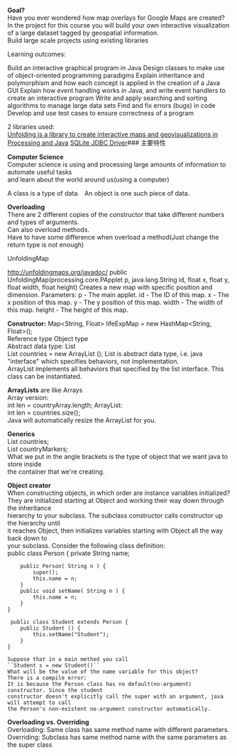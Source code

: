 **Goal?**   
Have you ever wondered how map overlays for Google Maps are created? In the project 
for this course you will build your own interactive visualization of a large dataset 
tagged by geospatial information.  
Build large scale projects using existing libraries

Learning outcomes:

Build an interactive graphical program in Java
Design classes to make use of object-oriented programming paradigms
Explain inheritance and polymorphism and how each concept is applied in the creation of a Java GUI
Explain how event handling works in Java, and write event handlers to create an interactive program
Write and apply searching and sorting algorithms to manage large data sets
Find and fix errors (bugs) in code
Develop and use test cases to ensure correctness of a program

2 libraries used:  
[Unfolding is a library to create interactive maps and geovisualizations in Processing and Java](http://unfoldingmaps.org/ "Unfolding is a library to create interactive maps and geovisualizations in Processing and Java")
[SQLite JDBC Driver](https://bitbucket.org/xerial/sqlite-jdbc/ "SQLite JDBC Driver")### 主要特性

**Computer Science**  
Computer science is using and processing large amounts of information to automate useful tasks   
and learn about the world around us(using a computer)  

A class is a type of data.  
An object is one such piece of data.  

**Overloading**  
There are 2 different copies of the constructor that take different numbers and types of arguments.  
Can also overload methods.  
Have to have some difference when overload a method(Just change the return type is not enough)

UnfoldingMap

http://unfoldingmaps.org/javadoc/
public UnfoldingMap(processing.core.PApplet p,
                    java.lang.String id,
                    float x,
                    float y,
                    float width,
                    float height)
Creates a new map with specific position and dimension.
Parameters:
p - The main applet.
id - The ID of this map.
x - The x position of this map.
y - The y position of this map.
width - The width of this map.
height - The height of this map.   

**Constructor:**
Map<String, Float> lifeExpMap = new HashMap<String, Float>();   
Reference type                  Object type   
Abstract data type: List  
List<Feature> countries = new ArrayList<Feature> ();
List is abstract data type, i.e. java "interface" which specifies behaviors, not implementation.   
ArrayList implements all behaviors that specified by the list interface. This class can be instantiated.  

**ArrayLists** are like Arrays  
Array version:  
int len = countryArray.length;
ArrayList:   
int len = countries.size();  
Java will automatically resize the ArrayList for you.  

**Generics**  
List<Feature> countries;  
List<Marker> countryMarkers;  
What we put in the angle brackets is the type of object that we want java to store inside  
the container that we're creating.  


**Object creator**  
When constructing objects, in which order are instance variables initialized?  
They are initialized starting at Object and working their way down through the inheritance  
hierarchy to your subclass. The subclass constructor calls constructor up the hierarchy until  
it reaches Object, then initializes variables starting with Object all the way back down to  
your subclass.
Consider the following class definition:  
    public class Person {
        private String name;
     
        public Person( String n ) {
            super();
            this.name = n;
        }
        public void setName( String n ) {
            this.name = n;
        }
    }
  
     public class Student extends Person {
        public Student () {
            this.setName("Student"); 
        }
    }
    
    Suppose that in a main method you call  
    ``Student s = new Student()``  
    What will be the value of the name variable for this object?  
    There is a compile error:  
    It is because the Person class has no default(no-argument) constructor. Since the student  
    constructor doesn't explicitly call the super with an argument, java will attempt to call  
    the Person's non-existent no-argument constructor automatically.
    
    
    
    
    
    
    




**Overloading vs. Overriding**  
Overloading: Same class has same method name with different parameters.  
Overriding: Subclass has same method name with the same parameters as the super class


